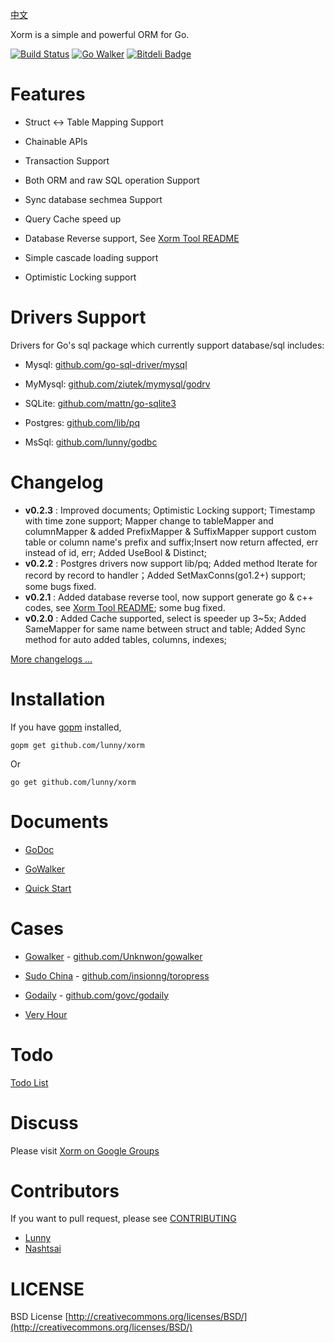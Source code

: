 [中文](https://github.com/lunny/xorm/blob/master/README_CN.md)

Xorm is a simple and powerful ORM for Go.

[![Build Status](https://drone.io/github.com/lunny/xorm/status.png)](https://drone.io/github.com/lunny/xorm/latest)  [![Go Walker](http://gowalker.org/api/v1/badge)](http://gowalker.org/github.com/lunny/xorm) [![Bitdeli Badge](https://d2weczhvl823v0.cloudfront.net/lunny/xorm/trend.png)](https://bitdeli.com/free "Bitdeli Badge")

# Features

* Struct <-> Table Mapping Support

* Chainable APIs
 
* Transaction Support

* Both ORM and raw SQL operation Support

* Sync database sechmea Support

* Query Cache speed up

* Database Reverse support, See [Xorm Tool README](https://github.com/lunny/xorm/blob/master/xorm/README.md)

* Simple cascade loading support

* Optimistic Locking support


# Drivers Support

Drivers for Go's sql package which currently support database/sql includes:

* Mysql: [github.com/go-sql-driver/mysql](https://github.com/go-sql-driver/mysql)

* MyMysql: [github.com/ziutek/mymysql/godrv](https://github.com/ziutek/mymysql/godrv)

* SQLite: [github.com/mattn/go-sqlite3](https://github.com/mattn/go-sqlite3)

* Postgres: [github.com/lib/pq](https://github.com/lib/pq)

* MsSql: [github.com/lunny/godbc](https://github.com/lunny/godbc)

# Changelog

* **v0.2.3** : Improved documents; Optimistic Locking support; Timestamp with time zone support; Mapper change to tableMapper and columnMapper & added PrefixMapper & SuffixMapper support custom table or column name's prefix and suffix;Insert now return affected, err instead of id, err; Added UseBool & Distinct;
* **v0.2.2** : Postgres drivers now support lib/pq; Added method Iterate for record by record to handler；Added SetMaxConns(go1.2+) support; some bugs fixed.
* **v0.2.1** : Added database reverse tool, now support generate go & c++ codes, see [Xorm Tool README](https://github.com/lunny/xorm/blob/master/xorm/README.md); some bug fixed.
* **v0.2.0** : Added Cache supported, select is speeder up 3~5x; Added SameMapper for same name between struct and table; Added Sync method for auto added tables, columns, indexes;

[More changelogs ...](https://github.com/lunny/xorm/blob/master/docs/Changelog.md)


# Installation

If you have [gopm](https://github.com/gpmgo/gopm) installed, 

	gopm get github.com/lunny/xorm
	
Or

	go get github.com/lunny/xorm

# Documents

* [GoDoc](http://godoc.org/github.com/lunny/xorm)

* [GoWalker](http://gowalker.org/github.com/lunny/xorm)

* [Quick Start](https://github.com/lunny/xorm/blob/master/docs/QuickStartEn.md)

# Cases

* [Gowalker](http://gowalker.org) - [github.com/Unknwon/gowalker](http://github.com/Unknwon/gowalker)

* [Sudo China](http://sudochina.com) - [github.com/insionng/toropress](http://github.com/insionng/toropress)

* [Godaily](http://godaily.org) - [github.com/govc/godaily](http://github.com/govc/godaily)

* [Very Hour](http://veryhour.com/)

# Todo

[Todo List](https://trello.com/b/IHsuAnhk/xorm)

# Discuss

Please visit [Xorm on Google Groups](https://groups.google.com/forum/#!forum/xorm)

# Contributors

If you want to pull request, please see [CONTRIBUTING](https://github.com/lunny/xorm/blob/master/CONTRIBUTING.md)

* [Lunny](https://github.com/lunny)
* [Nashtsai](https://github.com/nashtsai)

# LICENSE

 BSD License
 [http://creativecommons.org/licenses/BSD/](http://creativecommons.org/licenses/BSD/)
